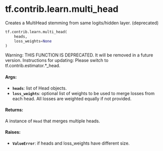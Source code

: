 <div itemscope itemtype="http://developers.google.com/ReferenceObject">
<meta itemprop="name" content="tf.contrib.learn.multi_head" />
<meta itemprop="path" content="Stable" />
</div>

# tf.contrib.learn.multi_head

Creates a MultiHead stemming from same logits/hidden layer. (deprecated)

``` python
tf.contrib.learn.multi_head(
    heads,
    loss_weights=None
)
```

<!-- Placeholder for "Used in" -->

Warning: THIS FUNCTION IS DEPRECATED. It will be removed in a future version.
Instructions for updating:
Please switch to tf.contrib.estimator.*_head.

#### Args:


* <b>`heads`</b>: list of Head objects.
* <b>`loss_weights`</b>: optional list of weights to be used to merge losses from
    each head. All losses are weighted equally if not provided.


#### Returns:

A instance of `Head` that merges multiple heads.



#### Raises:


* <b>`ValueError`</b>: if heads and loss_weights have different size.